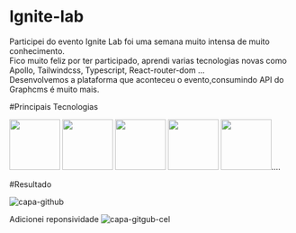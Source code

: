 # Ignite-lab
Participei do evento Ignite Lab foi uma semana muito intensa de muito conhecimento. <br>
Fico muito feliz por ter participado, aprendi varias tecnologias novas como Apollo, Tailwindcss, Typescript, React-router-dom ... <br>
Desenvolvemos a plataforma que aconteceu o evento,consumindo API do Graphcms é muito mais.


#Principais Tecnologias 

<div>
<img height=90 widht=90 src="https://cdn.jsdelivr.net/gh/devicons/devicon/icons/react/react-original.svg" />
<img  height=90 widht=90  src="https://cdn.jsdelivr.net/gh/devicons/devicon/icons/graphql/graphql-plain.svg" />
<img  height=90 widht=90  src="https://cdn.jsdelivr.net/gh/devicons/devicon/icons/tailwindcss/tailwindcss-original-wordmark.svg" />
<img  height=90 widht=90  src="https://cdn.jsdelivr.net/gh/devicons/devicon/icons/typescript/typescript-original.svg" />
<img height=90 widht=90  src="https://cdn.jsdelivr.net/gh/devicons/devicon/icons/javascript/javascript-original.svg" />....
<div/>         

#Resultado

![capa-github](https://user-images.githubusercontent.com/105730551/176934264-aa256f36-7af8-42ad-ad2a-a51975a01ea9.png)

Adicionei reponsividade
![capa-gitgub-cel](https://user-images.githubusercontent.com/105730551/176938947-249b95de-5509-4e8d-8ba9-c575541a86f9.png)
